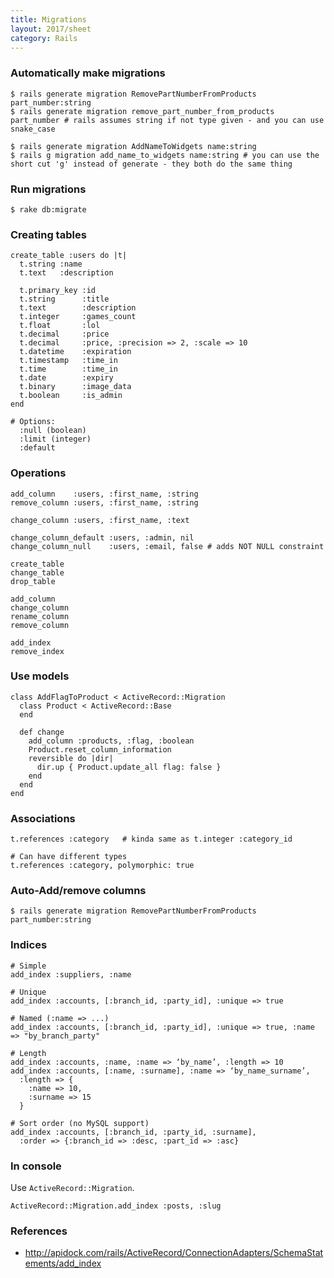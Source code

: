 ```yaml
---
title: Migrations
layout: 2017/sheet
category: Rails
---
```


### Automatically make migrations

    $ rails generate migration RemovePartNumberFromProducts part_number:string
    $ rails generate migration remove_part_number_from_products part_number # rails assumes string if not type given - and you can use snake_case
    
    $ rails generate migration AddNameToWidgets name:string
    $ rails g migration add_name_to_widgets name:string # you can use the short cut 'g' instead of generate - they both do the same thing

### Run migrations

    $ rake db:migrate

### Creating tables

    create_table :users do |t|
      t.string :name
      t.text   :description

      t.primary_key :id
      t.string      :title
      t.text        :description
      t.integer     :games_count
      t.float       :lol
      t.decimal     :price
      t.decimal     :price, :precision => 2, :scale => 10
      t.datetime    :expiration
      t.timestamp   :time_in
      t.time        :time_in
      t.date        :expiry
      t.binary      :image_data
      t.boolean     :is_admin
    end

    # Options:
      :null (boolean)
      :limit (integer)
      :default

### Operations

    add_column    :users, :first_name, :string
    remove_column :users, :first_name, :string

    change_column :users, :first_name, :text

    change_column_default :users, :admin, nil
    change_column_null    :users, :email, false # adds NOT NULL constraint

    create_table
    change_table
    drop_table

    add_column
    change_column
    rename_column
    remove_column

    add_index
    remove_index

### Use models

    class AddFlagToProduct < ActiveRecord::Migration
      class Product < ActiveRecord::Base
      end
     
      def change
        add_column :products, :flag, :boolean
        Product.reset_column_information
        reversible do |dir|
          dir.up { Product.update_all flag: false }
        end
      end
    end

### Associations
    
    t.references :category   # kinda same as t.integer :category_id

    # Can have different types
    t.references :category, polymorphic: true

### Auto-Add/remove columns
  
    $ rails generate migration RemovePartNumberFromProducts part_number:string

### Indices

    # Simple
    add_index :suppliers, :name

    # Unique
    add_index :accounts, [:branch_id, :party_id], :unique => true

    # Named (:name => ...)
    add_index :accounts, [:branch_id, :party_id], :unique => true, :name => "by_branch_party"

    # Length
    add_index :accounts, :name, :name => ‘by_name’, :length => 10
    add_index :accounts, [:name, :surname], :name => ‘by_name_surname’,
      :length => {
        :name => 10,
        :surname => 15
      }

    # Sort order (no MySQL support)
    add_index :accounts, [:branch_id, :party_id, :surname],
      :order => {:branch_id => :desc, :part_id => :asc}

### In console
Use `ActiveRecord::Migration`.

    ActiveRecord::Migration.add_index :posts, :slug

### References

 * http://apidock.com/rails/ActiveRecord/ConnectionAdapters/SchemaStatements/add_index
